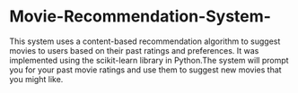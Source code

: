 # Movie-Recommendation-System-
This system uses a content-based recommendation algorithm to suggest movies to users based on their past ratings and preferences. It was implemented using the scikit-learn library in Python.The system will prompt you for your past movie ratings and use them to suggest new movies that you might like.
